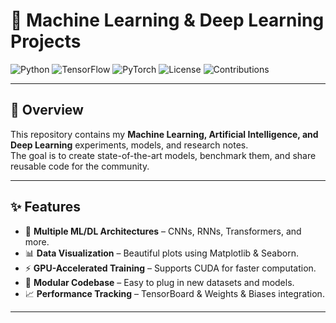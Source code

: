 # 🤖 Machine Learning & Deep Learning Projects

![Python](https://img.shields.io/badge/Python-3.10-blue?logo=python)
![TensorFlow](https://img.shields.io/badge/TensorFlow-2.12-orange?logo=tensorflow)
![PyTorch](https://img.shields.io/badge/PyTorch-2.0-red?logo=pytorch)
![License](https://img.shields.io/badge/License-MIT-green)
![Contributions](https://img.shields.io/badge/Contributions-Welcome-brightgreen)

---

## 📌 Overview
This repository contains my **Machine Learning, Artificial Intelligence, and Deep Learning** experiments, models, and research notes.  
The goal is to create state-of-the-art models, benchmark them, and share reusable code for the community.

---

## ✨ Features
- 🧠 **Multiple ML/DL Architectures** – CNNs, RNNs, Transformers, and more.
- 📊 **Data Visualization** – Beautiful plots using Matplotlib & Seaborn.
- ⚡ **GPU-Accelerated Training** – Supports CUDA for faster computation.
- 📂 **Modular Codebase** – Easy to plug in new datasets and models.
- 📈 **Performance Tracking** – TensorBoard & Weights & Biases integration.

---

